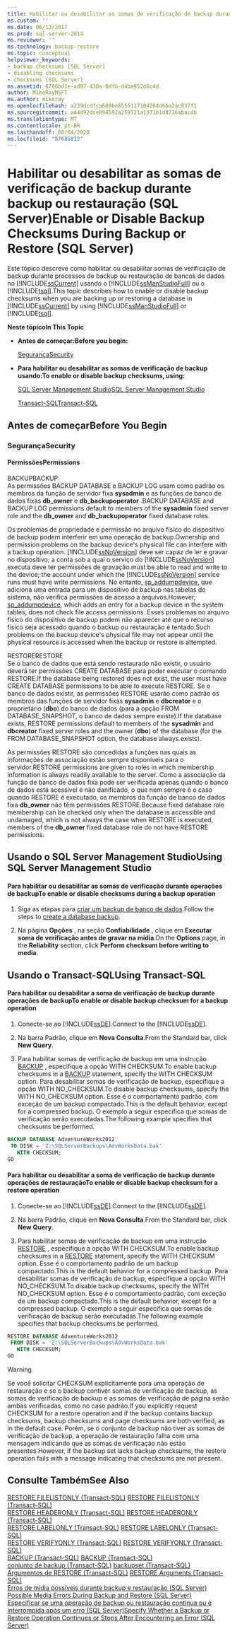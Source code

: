 ```yaml
---
title: Habilitar ou desabilitar as somas de verificação de backup durante backup ou restauração (SQL Server) | Microsoft Docs
ms.custom: ''
ms.date: 06/13/2017
ms.prod: sql-server-2014
ms.reviewer: ''
ms.technology: backup-restore
ms.topic: conceptual
helpviewer_keywords:
- backup checksums [SQL Server]
- disabling checksums
- checksums [SQL Server]
ms.assetid: 6786bd1e-ad97-430a-8dfb-d4ba952d6c4d
author: MikeRayMSFT
ms.author: mikeray
ms.openlocfilehash: a239dcdfca689be8555117104264d66a2ac037f1
ms.sourcegitcommit: ad4d92dce894592a259721a1571b1d8736abacdb
ms.translationtype: MT
ms.contentlocale: pt-BR
ms.lasthandoff: 08/04/2020
ms.locfileid: "87685812"
---
```

# <a name="enable-or-disable-backup-checksums-during-backup-or-restore-sql-server"></a><span data-ttu-id="5d310-102">Habilitar ou desabilitar as somas de verificação de backup durante backup ou restauração (SQL Server)</span><span class="sxs-lookup"><span data-stu-id="5d310-102">Enable or Disable Backup Checksums During Backup or Restore (SQL Server)</span></span>
  <span data-ttu-id="5d310-103">Este tópico descreve como habilitar ou desabilitar somas de verificação de backup durante processos de backup ou restauração de bancos de dados no [!INCLUDE[ssCurrent](../../includes/sscurrent-md.md)] usando o [!INCLUDE[ssManStudioFull](../../includes/ssmanstudiofull-md.md)] ou o [!INCLUDE[tsql](../../includes/tsql-md.md)].</span><span class="sxs-lookup"><span data-stu-id="5d310-103">This topic describes how to enable or disable backup checksums when you are backing up or restoring a database in [!INCLUDE[ssCurrent](../../includes/sscurrent-md.md)] by using [!INCLUDE[ssManStudioFull](../../includes/ssmanstudiofull-md.md)] or [!INCLUDE[tsql](../../includes/tsql-md.md)].</span></span>  
  
 <span data-ttu-id="5d310-104">**Neste tópico**</span><span class="sxs-lookup"><span data-stu-id="5d310-104">**In This Topic**</span></span>  
  
-   <span data-ttu-id="5d310-105">**Antes de começar:**</span><span class="sxs-lookup"><span data-stu-id="5d310-105">**Before you begin:**</span></span>  
  
     [<span data-ttu-id="5d310-106">Segurança</span><span class="sxs-lookup"><span data-stu-id="5d310-106">Security</span></span>](#Security)  
  
-   <span data-ttu-id="5d310-107">**Para habilitar ou desabilitar as somas de verificação de backup usando:**</span><span class="sxs-lookup"><span data-stu-id="5d310-107">**To enable or disable backup checksums, using:**</span></span>  
  
     [<span data-ttu-id="5d310-108">SQL Server Management Studio</span><span class="sxs-lookup"><span data-stu-id="5d310-108">SQL Server Management Studio</span></span>](#SSMSProcedure)  
  
     [<span data-ttu-id="5d310-109">Transact-SQL</span><span class="sxs-lookup"><span data-stu-id="5d310-109">Transact-SQL</span></span>](#TsqlProcedure)  
  
##  <a name="before-you-begin"></a><a name="BeforeYouBegin"></a> <span data-ttu-id="5d310-110">Antes de começar</span><span class="sxs-lookup"><span data-stu-id="5d310-110">Before You Begin</span></span>  
  
###  <a name="security"></a><a name="Security"></a> <span data-ttu-id="5d310-111">Segurança</span><span class="sxs-lookup"><span data-stu-id="5d310-111">Security</span></span>  
  
####  <a name="permissions"></a><a name="Permissions"></a> <span data-ttu-id="5d310-112">Permissões</span><span class="sxs-lookup"><span data-stu-id="5d310-112">Permissions</span></span>  
 <span data-ttu-id="5d310-113">BACKUP</span><span class="sxs-lookup"><span data-stu-id="5d310-113">BACKUP</span></span>  
 <span data-ttu-id="5d310-114">As permissões BACKUP DATABASE e BACKUP LOG usam como padrão os membros da função de servidor fixa **sysadmin** e as funções de banco de dados fixas **db_owner** e **db_backupoperator** .</span><span class="sxs-lookup"><span data-stu-id="5d310-114">BACKUP DATABASE and BACKUP LOG permissions default to members of the **sysadmin** fixed server role and the **db_owner** and **db_backupoperator** fixed database roles.</span></span>  
  
 <span data-ttu-id="5d310-115">Os problemas de propriedade e permissão no arquivo físico do dispositivo de backup podem interferir em uma operação de backup.</span><span class="sxs-lookup"><span data-stu-id="5d310-115">Ownership and permission problems on the backup device's physical file can interfere with a backup operation.</span></span> [!INCLUDE[ssNoVersion](../../includes/ssnoversion-md.md)] <span data-ttu-id="5d310-116">deve ser capaz de ler e gravar no dispositivo; a conta sob a qual o serviço do [!INCLUDE[ssNoVersion](../../includes/ssnoversion-md.md)] executa deve ter permissões de gravação.</span><span class="sxs-lookup"><span data-stu-id="5d310-116">must be able to read and write to the device; the account under which the [!INCLUDE[ssNoVersion](../../includes/ssnoversion-md.md)] service runs must have write permissions.</span></span> <span data-ttu-id="5d310-117">No entanto, [sp_addumpdevice](/sql/relational-databases/system-stored-procedures/sp-addumpdevice-transact-sql), que adiciona uma entrada para um dispositivo de backup nas tabelas do sistema, não verifica permissões de acesso a arquivos.</span><span class="sxs-lookup"><span data-stu-id="5d310-117">However, [sp_addumpdevice](/sql/relational-databases/system-stored-procedures/sp-addumpdevice-transact-sql), which adds an entry for a backup device in the system tables, does not check file access permissions.</span></span> <span data-ttu-id="5d310-118">Esses problemas no arquivo físico do dispositivo de backup podem não aparecer até que o recurso físico seja acessado quando o backup ou restauração é tentado.</span><span class="sxs-lookup"><span data-stu-id="5d310-118">Such problems on the backup device's physical file may not appear until the physical resource is accessed when the backup or restore is attempted.</span></span>  
  
 <span data-ttu-id="5d310-119">RESTORE</span><span class="sxs-lookup"><span data-stu-id="5d310-119">RESTORE</span></span>  
 <span data-ttu-id="5d310-120">Se o banco de dados que está sendo restaurado não existir, o usuário deverá ter permissões CREATE DATABASE para poder executar o comando RESTORE.</span><span class="sxs-lookup"><span data-stu-id="5d310-120">If the database being restored does not exist, the user must have CREATE DATABASE permissions to be able to execute RESTORE.</span></span> <span data-ttu-id="5d310-121">Se o banco de dados existir, as permissões RESTORE usarão como padrão os membros das funções de servidor fixas **sysadmin** e **dbcreator** e o proprietário (**dbo**) do banco de dados (para a opção FROM DATABASE_SNAPSHOT, o banco de dados sempre existe).</span><span class="sxs-lookup"><span data-stu-id="5d310-121">If the database exists, RESTORE permissions default to members of the **sysadmin** and **dbcreator** fixed server roles and the owner (**dbo**) of the database (for the FROM DATABASE_SNAPSHOT option, the database always exists).</span></span>  
  
 <span data-ttu-id="5d310-122">As permissões RESTORE são concedidas a funções nas quais as informações de associação estão sempre disponíveis para o servidor.</span><span class="sxs-lookup"><span data-stu-id="5d310-122">RESTORE permissions are given to roles in which membership information is always readily available to the server.</span></span> <span data-ttu-id="5d310-123">Como a associação da função de banco de dados fixa pode ser verificada apenas quando o banco de dados está acessível e não danificado, o que nem sempre é o caso quando RESTORE é executado, os membros da função de banco de dados fixa **db_owner** não têm permissões RESTORE.</span><span class="sxs-lookup"><span data-stu-id="5d310-123">Because fixed database role membership can be checked only when the database is accessible and undamaged, which is not always the case when RESTORE is executed, members of the **db_owner** fixed database role do not have RESTORE permissions.</span></span>  
  
##  <a name="using-sql-server-management-studio"></a><a name="SSMSProcedure"></a> <span data-ttu-id="5d310-124">Usando o SQL Server Management Studio</span><span class="sxs-lookup"><span data-stu-id="5d310-124">Using SQL Server Management Studio</span></span>  
  
#### <a name="to-enable-or-disable-checksums-during-a-backup-operation"></a><span data-ttu-id="5d310-125">Para habilitar ou desabilitar as somas de verificação durante operações de backup</span><span class="sxs-lookup"><span data-stu-id="5d310-125">To enable or disable checksums during a backup operation</span></span>  
  
1.  <span data-ttu-id="5d310-126">Siga as etapas para [criar um backup de banco de dados](create-a-full-database-backup-sql-server.md).</span><span class="sxs-lookup"><span data-stu-id="5d310-126">Follow the steps to [create a database backup](create-a-full-database-backup-sql-server.md).</span></span>  
  
2.  <span data-ttu-id="5d310-127">Na página **Opções** , na seção **Confiabilidade** , clique em **Executar soma de verificação antes de gravar na mídia**.</span><span class="sxs-lookup"><span data-stu-id="5d310-127">On the **Options** page, in the **Reliability** section, click **Perform checksum before writing to media**.</span></span>  
  
##  <a name="using-transact-sql"></a><a name="TsqlProcedure"></a> <span data-ttu-id="5d310-128">Usando o Transact-SQL</span><span class="sxs-lookup"><span data-stu-id="5d310-128">Using Transact-SQL</span></span>  
  
#### <a name="to-enable-or-disable-backup-checksum-for-a-backup-operation"></a><span data-ttu-id="5d310-129">Para habilitar ou desabilitar a soma de verificação de backup durante operações de backup</span><span class="sxs-lookup"><span data-stu-id="5d310-129">To enable or disable backup checksum for a backup operation</span></span>  
  
1.  <span data-ttu-id="5d310-130">Conecte-se ao [!INCLUDE[ssDE](../../../includes/ssde-md.md)].</span><span class="sxs-lookup"><span data-stu-id="5d310-130">Connect to the [!INCLUDE[ssDE](../../../includes/ssde-md.md)].</span></span>  
  
2.  <span data-ttu-id="5d310-131">Na barra Padrão, clique em **Nova Consulta**.</span><span class="sxs-lookup"><span data-stu-id="5d310-131">From the Standard bar, click **New Query**.</span></span>  
  
3.  <span data-ttu-id="5d310-132">Para habilitar somas de verificação de backup em uma instrução [BACKUP](/sql/t-sql/statements/backup-transact-sql) , especifique a opção WITH CHECKSUM.</span><span class="sxs-lookup"><span data-stu-id="5d310-132">To enable backup checksums in a [BACKUP](/sql/t-sql/statements/backup-transact-sql) statement, specify the WITH CHECKSUM option.</span></span> <span data-ttu-id="5d310-133">Para desabilitar somas de verificação de backup, especifique a opção WITH NO_CHECKSUM.</span><span class="sxs-lookup"><span data-stu-id="5d310-133">To disable backup checksums, specify the WITH NO_CHECKSUM option.</span></span> <span data-ttu-id="5d310-134">Esse é o comportamento padrão, com exceção de um backup compactado.</span><span class="sxs-lookup"><span data-stu-id="5d310-134">This is the default behavior, except for a compressed backup.</span></span> <span data-ttu-id="5d310-135">O exemplo a seguir especifica que somas de verificação serão executadas.</span><span class="sxs-lookup"><span data-stu-id="5d310-135">The following example specifies that checksums be performed.</span></span>  
  
```sql  
BACKUP DATABASE AdventureWorks2012   
 TO DISK = 'Z:\SQLServerBackups\AdvWorksData.bak'  
   WITH CHECKSUM;  
GO  
```  
  
#### <a name="to-enable-or-disable-backup-checksum-for-a-restore-operation"></a><span data-ttu-id="5d310-136">Para habilitar ou desabilitar a soma de verificação de backup durante operações de restauração</span><span class="sxs-lookup"><span data-stu-id="5d310-136">To enable or disable backup checksum for a restore operation</span></span>  
  
1.  <span data-ttu-id="5d310-137">Conecte-se ao [!INCLUDE[ssDE](../../../includes/ssde-md.md)].</span><span class="sxs-lookup"><span data-stu-id="5d310-137">Connect to the [!INCLUDE[ssDE](../../../includes/ssde-md.md)].</span></span>  
  
2.  <span data-ttu-id="5d310-138">Na barra Padrão, clique em **Nova Consulta**.</span><span class="sxs-lookup"><span data-stu-id="5d310-138">From the Standard bar, click **New Query**.</span></span>  
  
3.  <span data-ttu-id="5d310-139">Para habilitar somas de verificação de backup em uma instrução [RESTORE](/sql/t-sql/statements/restore-statements-transact-sql) , especifique a opção WITH CHECKSUM.</span><span class="sxs-lookup"><span data-stu-id="5d310-139">To enable backup checksums in a [RESTORE](/sql/t-sql/statements/restore-statements-transact-sql) statement, specify the WITH CHECKSUM option.</span></span> <span data-ttu-id="5d310-140">Esse é o comportamento padrão de um backup compactado.</span><span class="sxs-lookup"><span data-stu-id="5d310-140">This is the default behavior for a compressed backup.</span></span> <span data-ttu-id="5d310-141">Para desabilitar somas de verificação de backup, especifique a opção WITH NO_CHECKSUM.</span><span class="sxs-lookup"><span data-stu-id="5d310-141">To disable backup checksums, specify the WITH NO_CHECKSUM option.</span></span> <span data-ttu-id="5d310-142">Esse é o comportamento padrão, com exceção de um backup compactado.</span><span class="sxs-lookup"><span data-stu-id="5d310-142">This is the default behavior, except for a compressed backup.</span></span> <span data-ttu-id="5d310-143">O exemplo a seguir especifica que somas de verificação de backup serão executadas.</span><span class="sxs-lookup"><span data-stu-id="5d310-143">The following example specifies that backup checksums be performed.</span></span>  
  
```sql  
RESTORE DATABASE AdventureWorks2012   
 FROM DISK = 'Z:\SQLServerBackups\AdvWorksData.bak'  
   WITH CHECKSUM;  
GO  
```  
  
> [!WARNING]  
>  <span data-ttu-id="5d310-144">Se você solicitar CHECKSUM explicitamente para uma operação de restauração e se o backup contiver somas de verificação de backup, as somas de verificação de backup e as somas de verificação de página serão ambas verificadas, como no caso padrão.</span><span class="sxs-lookup"><span data-stu-id="5d310-144">If you explicitly request CHECKSUM for a restore operation and if the backup contains backup checksums, backup checksums and page checksums are both verified, as in the default case.</span></span> <span data-ttu-id="5d310-145">Porém, se o conjunto de backup não tiver as somas de verificação de backup, a operação de restauração falha com uma mensagem indicando que as somas de verificação não estão presentes.</span><span class="sxs-lookup"><span data-stu-id="5d310-145">However, if the backup set lacks backup checksums, the restore operation fails with a message indicating that checksums are not present.</span></span>  
  
## <a name="see-also"></a><span data-ttu-id="5d310-146">Consulte Também</span><span class="sxs-lookup"><span data-stu-id="5d310-146">See Also</span></span>  
 <span data-ttu-id="5d310-147">[RESTORE FILELISTONLY &#40;Transact-SQL&#41;](/sql/t-sql/statements/restore-statements-filelistonly-transact-sql) </span><span class="sxs-lookup"><span data-stu-id="5d310-147">[RESTORE FILELISTONLY &#40;Transact-SQL&#41;](/sql/t-sql/statements/restore-statements-filelistonly-transact-sql) </span></span>  
 <span data-ttu-id="5d310-148">[RESTORE HEADERONLY &#40;Transact-SQL&#41;](/sql/t-sql/statements/restore-statements-headeronly-transact-sql) </span><span class="sxs-lookup"><span data-stu-id="5d310-148">[RESTORE HEADERONLY &#40;Transact-SQL&#41;](/sql/t-sql/statements/restore-statements-headeronly-transact-sql) </span></span>  
 <span data-ttu-id="5d310-149">[RESTORE LABELONLY &#40;Transact-SQL&#41;](/sql/t-sql/statements/restore-statements-labelonly-transact-sql) </span><span class="sxs-lookup"><span data-stu-id="5d310-149">[RESTORE LABELONLY &#40;Transact-SQL&#41;](/sql/t-sql/statements/restore-statements-labelonly-transact-sql) </span></span>  
 <span data-ttu-id="5d310-150">[RESTORE VERIFYONLY &#40;Transact-SQL&#41;](/sql/t-sql/statements/restore-statements-verifyonly-transact-sql) </span><span class="sxs-lookup"><span data-stu-id="5d310-150">[RESTORE VERIFYONLY &#40;Transact-SQL&#41;](/sql/t-sql/statements/restore-statements-verifyonly-transact-sql) </span></span>  
 <span data-ttu-id="5d310-151">[BACKUP &#40;Transact-SQL&#41;](/sql/t-sql/statements/backup-transact-sql) </span><span class="sxs-lookup"><span data-stu-id="5d310-151">[BACKUP &#40;Transact-SQL&#41;](/sql/t-sql/statements/backup-transact-sql) </span></span>  
 <span data-ttu-id="5d310-152">[conjunto de backup &#40;Transact-SQL&#41;](/sql/relational-databases/system-tables/backupset-transact-sql) </span><span class="sxs-lookup"><span data-stu-id="5d310-152">[backupset &#40;Transact-SQL&#41;](/sql/relational-databases/system-tables/backupset-transact-sql) </span></span>  
 <span data-ttu-id="5d310-153">[Argumentos de RESTORE &#40;Transact-SQL&#41;](/sql/t-sql/statements/restore-statements-arguments-transact-sql) </span><span class="sxs-lookup"><span data-stu-id="5d310-153">[RESTORE Arguments &#40;Transact-SQL&#41;](/sql/t-sql/statements/restore-statements-arguments-transact-sql) </span></span>  
 <span data-ttu-id="5d310-154">[Erros de mídia possíveis durante backup e restauração &#40;SQL Server&#41;](possible-media-errors-during-backup-and-restore-sql-server.md) </span><span class="sxs-lookup"><span data-stu-id="5d310-154">[Possible Media Errors During Backup and Restore &#40;SQL Server&#41;](possible-media-errors-during-backup-and-restore-sql-server.md) </span></span>  
 [<span data-ttu-id="5d310-155">Especificar se uma operação de backup ou restauração continua ou é interrompida após um erro &#40;SQL Server&#41;</span><span class="sxs-lookup"><span data-stu-id="5d310-155">Specify Whether a Backup or Restore Operation Continues or Stops After Encountering an Error &#40;SQL Server&#41;</span></span>](specify-if-backup-or-restore-continues-or-stops-after-error.md)  
  
  

